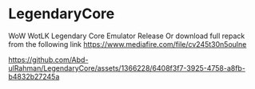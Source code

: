 # LegendaryCore
WoW WotLK Legendary Core Emulator Release
Or download full repack from the following link
https://www.mediafire.com/file/cv245t30n5oulne

https://github.com/Abd-ulRahman/LegendaryCore/assets/1366228/6408f3f7-3925-4758-a8fb-b4832b27245a

